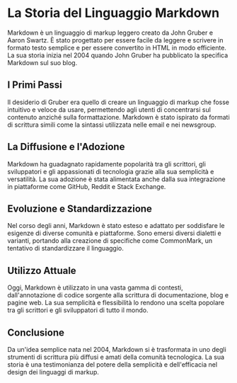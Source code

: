 <!-- @format -->

# La Storia del Linguaggio Markdown

Markdown è un linguaggio di markup leggero creato da John Gruber e Aaron Swartz. È stato progettato per essere facile da leggere e scrivere in formato testo semplice e per essere convertito in HTML in modo efficiente. La sua storia inizia nel 2004 quando John Gruber ha pubblicato la specifica Markdown sul suo blog.

## I Primi Passi

Il desiderio di Gruber era quello di creare un linguaggio di markup che fosse intuitivo e veloce da usare, permettendo agli utenti di concentrarsi sul contenuto anziché sulla formattazione. Markdown è stato ispirato da formati di scrittura simili come la sintassi utilizzata nelle email e nei newsgroup.

## La Diffusione e l'Adozione

Markdown ha guadagnato rapidamente popolarità tra gli scrittori, gli sviluppatori e gli appassionati di tecnologia grazie alla sua semplicità e versatilità. La sua adozione è stata alimentata anche dalla sua integrazione in piattaforme come GitHub, Reddit e Stack Exchange.

## Evoluzione e Standardizzazione

Nel corso degli anni, Markdown è stato esteso e adattato per soddisfare le esigenze di diverse comunità e piattaforme. Sono emersi diversi dialetti e varianti, portando alla creazione di specifiche come CommonMark, un tentativo di standardizzare il linguaggio.

## Utilizzo Attuale

Oggi, Markdown è utilizzato in una vasta gamma di contesti, dall'annotazione di codice sorgente alla scrittura di documentazione, blog e pagine web. La sua semplicità e flessibilità lo rendono una scelta popolare tra gli scrittori e gli sviluppatori di tutto il mondo.

## Conclusione

Da un'idea semplice nata nel 2004, Markdown si è trasformata in uno degli strumenti di scrittura più diffusi e amati della comunità tecnologica. La sua storia è una testimonianza del potere della semplicità e dell'efficacia nel design dei linguaggi di markup.
